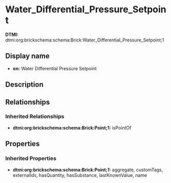# Water_Differential_Pressure_Setpoint
**DTMI:** dtmi:org:brickschema:schema:Brick:Water_Differential_Pressure_Setpoint;1
## Display name
- **en:** Water Differential Pressure Setpoint
## Description
## Relationships
### Inherited Relationships
* **dtmi:org:brickschema:schema:Brick:Point;1:** isPointOf
## Properties
### Inherited Properties
* **dtmi:org:brickschema:schema:Brick:Point;1:** aggregate, customTags, externalIds, hasQuantity, hasSubstance, lastKnownValue, name
